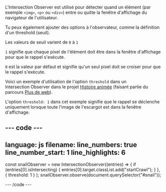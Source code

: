 L'Intersection Observer est utilisé pour détecter quand un élément (par exemple `<img>`, `<p>` ou `<div>`) entre ou quitte la fenêtre d'affichage du navigateur de l'utilisateur.

Tu peux également ajouter des options à l'observateur, comme la définition d'un threshold (seuil).

Les valeurs de seuil varient de `0` à `1`

`1` signifie que chaque pixel de l'élément doit être dans la fenêtre d'affichage pour que le rappel s'exécute.

`0` est la valeur par défaut et signifie qu'un seul pixel doit se croiser pour que le rappel s'exécute.

Voici un exemple d'utilisation de l'option `threshold` dans un Intersection Observer dans le projet [Histoire animée](https://projects.raspberrypi.org/en/projects/animated-story) (faisant partie du parcours [Plus de web](https://projects.raspberrypi.org/en/raspberrypi/more-web)).

L'option `threshold: 1` dans cet exemple signifie que le rappel se déclenche uniquement lorsque toute l'image de l'escargot est dans la fenêtre d'affichage.

## --- code ---

language: js
filename:
line_numbers: true
line_number_start: 1
line_highlights: 6
-------------------------------------------------------

const snailObserver = new IntersectionObserver((entries) => {
if (entries[0].isIntersecting) {
entries[0].target.classList.add("startCrawl");
}
},
{ threshold: 1 }
);
snailObserver.observe(document.querySelector("#snail"));

\--- /code ---
